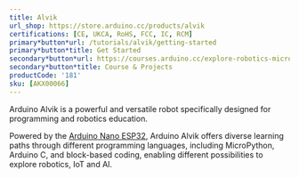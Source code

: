 ```yaml
---
title: Alvik
url_shop: https://store.arduino.cc/products/alvik
certifications: [CE, UKCA, RoHS, FCC, IC, RCM]
primary*button*url: /tutorials/alvik/getting-started
primary*button*title: Get Started
secondary*button*url: https://courses.arduino.cc/explore-robotics-micropython/
secondary*button*title: Course & Projects
productCode: '181'
sku: [AKX00066]
---
```



Arduino Alvik is a powerful and versatile robot specifically designed for programming and robotics education.

Powered by the [Arduino Nano ESP32](https://docs.arduino.cc/hardware/nano-esp32/), Arduino Alvik offers diverse learning paths through different programming languages, including MicroPython, Arduino C, and block-based coding, enabling different possibilities to explore robotics, IoT and AI.
